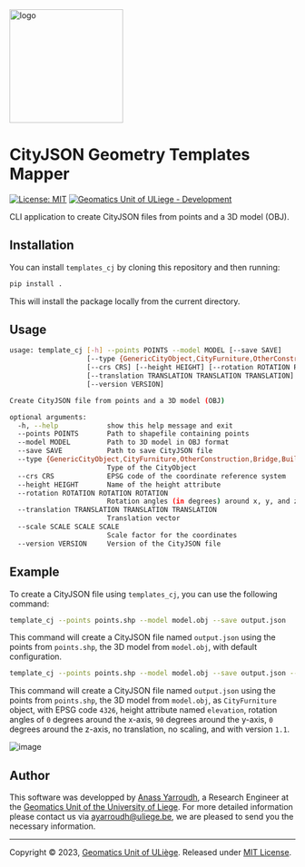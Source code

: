 <img src="https://user-images.githubusercontent.com/72500344/210864557-4078754f-86c1-4e7c-b291-73223bdf4e4d.png" alt="logo" width="200"/>

# CityJSON Geometry Templates Mapper

[![License: MIT](https://img.shields.io/badge/License-MIT-yellow.svg)](https://opensource.org/licenses/MIT)
[![Geomatics Unit of ULiege - Development](https://img.shields.io/badge/Geomatics_Unit_of_ULiege-Development-2ea44f)](http://geomatics.ulg.ac.be/)

CLI application to create CityJSON files from points and a 3D model (OBJ).

## Installation

You can install `templates_cj` by cloning this repository and then running:

```bash
pip install .
```

This will install the package locally from the current directory.

## Usage

```bash
usage: template_cj [-h] --points POINTS --model MODEL [--save SAVE]
                   [--type {GenericCityObject,CityFurniture,OtherConstruction,Bridge,Building,PlantCover,SolitaryVegetationObject,TransportSquare,WaterBody}]
                   [--crs CRS] [--height HEIGHT] [--rotation ROTATION ROTATION ROTATION]
                   [--translation TRANSLATION TRANSLATION TRANSLATION] [--scale SCALE SCALE SCALE]        
                   [--version VERSION]

Create CityJSON file from points and a 3D model (OBJ)

optional arguments:
  -h, --help            show this help message and exit
  --points POINTS       Path to shapefile containing points
  --model MODEL         Path to 3D model in OBJ format
  --save SAVE           Path to save CityJSON file
  --type {GenericCityObject,CityFurniture,OtherConstruction,Bridge,Building,PlantCover,SolitaryVegetationObject,TransportSquare,WaterBody}
                        Type of the CityObject
  --crs CRS             EPSG code of the coordinate reference system
  --height HEIGHT       Name of the height attribute
  --rotation ROTATION ROTATION ROTATION
                        Rotation angles (in degrees) around x, y, and z axes
  --translation TRANSLATION TRANSLATION TRANSLATION
                        Translation vector
  --scale SCALE SCALE SCALE
                        Scale factor for the coordinates
  --version VERSION     Version of the CityJSON file
```

## Example

To create a CityJSON file using `templates_cj`, you can use the following command:

```bash
template_cj --points points.shp --model model.obj --save output.json
```

This command will create a CityJSON file named `output.json` using the points from `points.shp`, the 3D model from `model.obj`, with default configuration.

```bash
template_cj --points points.shp --model model.obj --save output.json --type CityFurniture --crs 4326 --height elevation --rotation 0 90 0 --translation 0 0 0 --scale 1 1 1 --version 1.0
```

This command will create a CityJSON file named `output.json` using the points from `points.shp`, the 3D model from `model.obj`, as `CityFurniture` object, with EPSG code `4326`, height attribute named `elevation`, rotation angles of `0` degrees around the x-axis, `90` degrees around the y-axis, `0` degrees around the z-axis, no translation, no scaling, and with version `1.1`.

![image](https://github.com/Yarroudh/templates_cj/assets/72500344/9497c126-6281-497c-b466-ee27f60667e8)

## Author

This software was developped by [Anass Yarroudh](https://www.linkedin.com/in/anass-yarroudh/), a Research Engineer at the [Geomatics Unit of the University of Liege](http://geomatics.ulg.ac.be/fr/home.php).
For more detailed information please contact us via <ayarroudh@uliege.be>, we are pleased to send you the necessary information.

-----

Copyright © 2023, [Geomatics Unit of ULiège](http://geomatics.ulg.ac.be/fr/home.php). Released under [MIT License](https://github.com/Yarroudh/templates_cj/blob/main/LICENSE).
